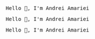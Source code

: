 
<pre> Hello 👋, I'm Andrei Amariei </pre>
 
<pre> Hello 👋, I'm Andrei Amariei </pre>
  
<pre> Hello 👋, I'm Andrei Amariei </pre>
